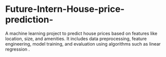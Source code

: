 # Future-Intern-House-price-prediction-
A machine learning project to predict house prices based on features like location, size, and amenities. It includes data preprocessing, feature engineering, model training, and evaluation using algorithms such as linear regression .
